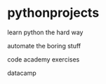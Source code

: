 # pythonprojects

learn python the hard way

automate the boring stuff

code academy exercises

datacamp
